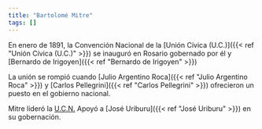 ```yaml
---
title: "Bartolomé Mitre"
tags: []
---
```

En enero de 1891, la Convención Nacional de la [Unión Cívica (U.C.)]({{< ref "Unión Cívica (U.C.)" >}}) se inauguró en Rosario gobernado por él y [Bernardo de Irigoyen]({{< ref "Bernardo de Irigoyen" >}})

La unión se rompió cuando [Julio Argentino Roca]({{< ref "Julio Argentino Roca" >}}) y [Carlos Pellegrini]({{< ref "Carlos Pellegrini" >}}) ofrecieron  un puesto en el gobierno nacional.

Mitre lideró la  [U.C.N.](#)
Apoyó a [José Uriburu]({{< ref "José Uriburu" >}}) en su gobernación.